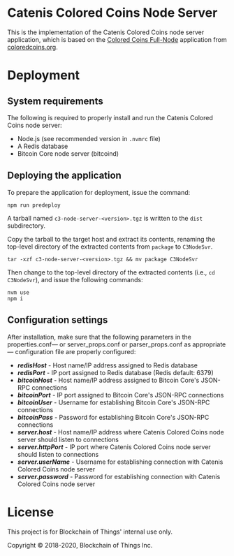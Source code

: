 # Catenis Colored Coins Node Server

This is the implementation of the Catenis Colored Coins node server application, which is based on the [Colored Coins
Full-Node](https://github.com/Colored-Coins/Full-Node) application from [coloredcoins.org](http://coloredcoins.org).

# Deployment

## System requirements

The following is required to properly install and run the Catenis Colored Coins node server:

- Node.js (see recommended version in `.nvmrc` file)
- A Redis database
- Bitcoin Core node server (bitcoind)

## Deploying the application

To prepare the application for deployment, issue the command:

```shell
npm run predeploy
```

A tarball named `c3-node-server-<version>.tgz` is written to the `dist` subdirectory.

Copy the tarball to the target host and extract its contents, renaming the top-level directory of the extracted contents
from `package` to `C3NodeSvr`.

```shell
tar -xzf c3-node-server-<version>.tgz && mv package C3NodeSvr
```

Then change to the top-level directory of the extracted contents (i.e., `cd C3NodeSvr`), and issue the following commands:

```shell
nvm use
npm i
```

## Configuration settings

After installation, make sure that the following parameters in the properties.conf— or server_props.conf or
parser_props.conf as appropriate— configuration file are properly configured:

- ***redisHost*** - Host name/IP address assigned to Redis database
- ***redisPort*** - IP port assigned to Redis database (Redis default: 6379)
- ***bitcoinHost*** - Host name/IP address assigned to Bitcoin Core's JSON-RPC connections
- ***bitcoinPort*** - IP port assigned to Bitcoin Core's JSON-RPC connections
- ***bitcoinUser*** - Username for establishing Bitcoin Core's JSON-RPC connections
- ***bitcoinPass*** - Password for establishing Bitcoin Core's JSON-RPC connections
- ***server.host*** - Host name/IP address where Catenis Colored Coins node server should listen to connections
- ***server.httpPort*** - IP port where Catenis Colored Coins node server should listen to connections
- ***server.userName*** - Username for establishing connection with Catenis Colored Coins node server
- ***server.password*** - Password for establishing connection with Catenis Colored Coins node server

# License

This project is for Blockchain of Things' internal use only.

Copyright © 2018-2020, Blockchain of Things Inc.